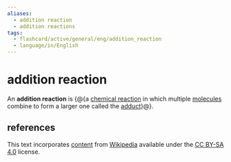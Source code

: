 ```yaml
---
aliases:
  - addition reaction
  - addition reactions
tags:
  - flashcard/active/general/eng/addition_reaction
  - language/in/English
---
```


# addition reaction

An __addition reaction__ is {@{a [chemical reaction](chemical%20reaction.md) in which multiple [molecules](molecule.md) combine to form a larger one called the [adduct](adduct.md)}@}.

## references

This text incorporates [content](https://en.wikipedia.org/wiki/addition_reaction) from [Wikipedia](Wikipedia.md) available under the [CC BY-SA 4.0](https://creativecommons.org/licenses/by-sa/4.0/) license.
